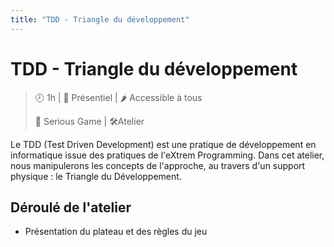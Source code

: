 ```yaml
---
title: "TDD - Triangle du développement"
---
```


# TDD - Triangle du développement


> 🕗 1h | 👯 Présentiel | 🌶️ Accessible à tous
>
> 🧩 Serious Game | 🛠️Atelier

Le TDD (Test Driven Development) est une pratique de développement en informatique issue des pratiques de l'eXtrem Programming.
Dans cet atelier, nous manipulerons les concepts de l'approche, au travers d'un support physique : le Triangle du Développement.

## Déroulé de l'atelier

- Présentation du plateau et des règles du jeu